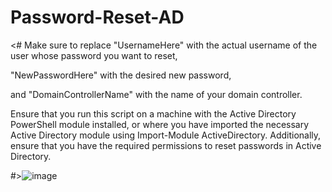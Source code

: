 # Password-Reset-AD

<#
Make sure to replace "UsernameHere" with the actual username of the user whose password you want to reset, 

"NewPasswordHere" with the desired new password, 

and "DomainControllerName" with the name of your domain controller.

Ensure that you run this script on a machine with the Active Directory PowerShell module installed, or where you have imported the necessary Active Directory module using Import-Module ActiveDirectory. Additionally, ensure that you have the required permissions to reset passwords in Active Directory.



#>![image](https://github.com/sdagne/Password-Reset-AD/assets/133958505/36cd3d63-74f9-494b-9a57-ccfb51bb7782)
